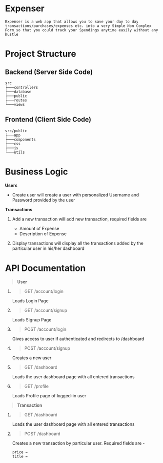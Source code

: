 # **Expenser**

```
Expenser is a web app that allows you to save your day to day transactions/purchases/expenses etc. into a very Simple Non Complex Form so that you could track your Spendings anytime easily without any hustle
```

# Project Structure

## Backend (Server Side Code)

```
src
├───controllers
├───database
├───public
├───routes
└───views
```

## Frontend (Client Side Code)

```
src/public
├───app
├───components
├───css
├───js
└───utils
```

# Business Logic

**Users**

- Create user will create a user with personalized Username and Password provided by the user

**Transactions**

1. Add a new transaction will add new transaction, required   fields are

      - Amount of Expense
      - Description of Expense

2. Display transactions will display all the transactions added by the particular user in his/her dashboard


# API Documentation

> **User**
1. > GET /account/login

     Loads Login Page

2. > GET /account/signup

     Loads Signup Page

3. > POST /account/login

     Gives access to user if authenticated and redirects to /dashboard

4. > POST /account/signup

     Creates a new user

5. > GET /dashboard

     Loads the user dashboard page with all entered transactions

6. > GET /profile

     Loads Profile page of logged-in user



> **Transaction**

1. > GET /dashboard

     Loads the user dashboard page with all entered transactions

2. > POST /dashboard

     Creates a new transaction by particular user. Required fields are -

     ```
     price =
     title =
     ```










